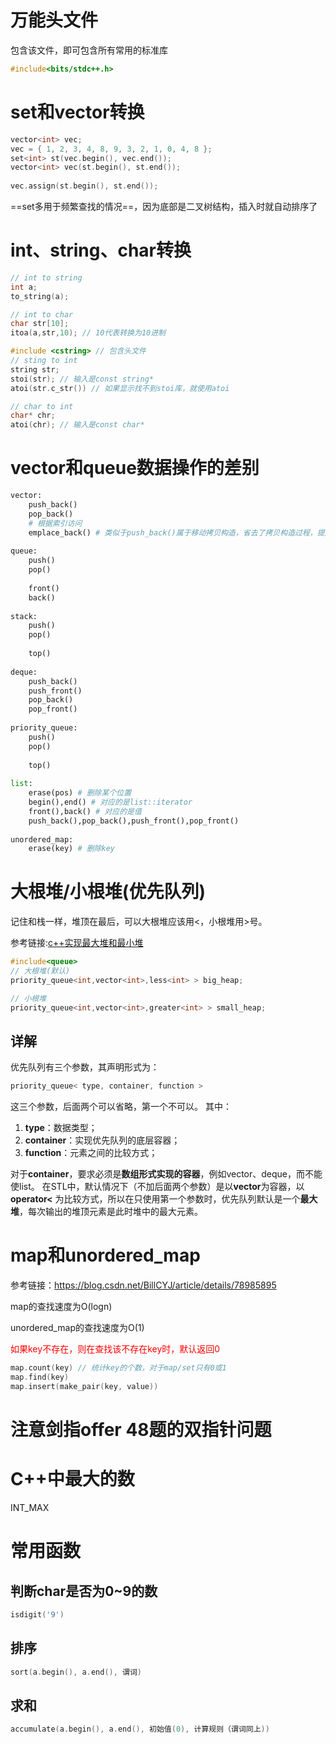# 万能头文件

包含该文件，即可包含所有常用的标准库

```cpp
#include<bits/stdc++.h>
```



# set和vector转换

```cpp
vector<int> vec;
vec = { 1, 2, 3, 4, 8, 9, 3, 2, 1, 0, 4, 8 };
set<int> st(vec.begin(), vec.end());
vector<int> vec(st.begin(), st.end());
    
vec.assign(st.begin(), st.end());
```

==set多用于频繁查找的情况==，因为底部是二叉树结构，插入时就自动排序了

# int、string、char转换

```cpp
// int to string
int a;
to_string(a);

// int to char
char str[10];
itoa(a,str,10); // 10代表转换为10进制

#include <cstring> // 包含头文件
// sting to int
string str;
stoi(str); // 输入是const string*
atoi(str.c_str()) // 如果显示找不到stoi库，就使用atoi

// char to int
char* chr;
atoi(chr); // 输入是const char*
```

# vector和queue数据操作的差别

```python
vector:
	push_back()
	pop_back()
    # 根据索引访问
    emplace_back() # 类似于push_back()属于移动拷贝构造，省去了拷贝构造过程，提速
    
queue:
	push()
	pop()
    
	front()
	back()
    
stack:
	push()
    pop()
    
    top()
    
deque:
    push_back()
    push_front()
    pop_back()
    pop_front()
    
priority_queue:
    push()
    pop()
    
    top()
   
list:
    erase(pos) # 删除某个位置
    begin(),end() # 对应的是list::iterator
    front(),back() # 对应的是值
    push_back(),pop_back(),push_front(),pop_front()
    
unordered_map:
    erase(key) # 删除key
```

# 大根堆/小根堆(优先队列)

记住和栈一样，堆顶在最后，可以大根堆应该用<，小根堆用>号。

参考链接:[c++实现最大堆和最小堆](https://blog.csdn.net/qq_38231713/article/details/104810424)

```cpp
#include<queue>
// 大根堆(默认)
priority_queue<int,vector<int>,less<int> > big_heap;   

// 小根堆
priority_queue<int,vector<int>,greater<int> > small_heap;  
```

## 详解

优先队列有三个参数，其声明形式为：

```cpp
priority_queue< type, container, function >
```

这三个参数，后面两个可以省略，第一个不可以。
 其中：

1. **type**：数据类型；
2. **container**：实现优先队列的底层容器；
3. **function**：元素之间的比较方式；

对于**container**，要求必须是**数组形式实现的容器**，例如vector、deque，而不能使list。
 在STL中，默认情况下（不加后面两个参数）是以**vector**为容器，以 **operator<** 为比较方式，所以在只使用第一个参数时，优先队列默认是一个**最大堆**，每次输出的堆顶元素是此时堆中的最大元素。

# map和unordered_map

参考链接：https://blog.csdn.net/BillCYJ/article/details/78985895

map的查找速度为O(logn)

unordered_map的查找速度为O(1)

<font color='red'> 如果key不存在，则在查找该不存在key时，默认返回0</font>

```c++
map.count(key) // 统计key的个数，对于map/set只有0或1
map.find(key)
map.insert(make_pair(key, value))
```



# 注意剑指offer 48题的双指针问题

# C++中最大的数

INT_MAX

# 常用函数

## 判断char是否为0~9的数

```cpp
isdigit('9')
```



## 排序

```cpp
sort(a.begin(), a.end(), 谓词)
```

## 求和

```cpp
accumulate(a.begin(), a.end(), 初始值(0), 计算规则（谓词同上))
```

